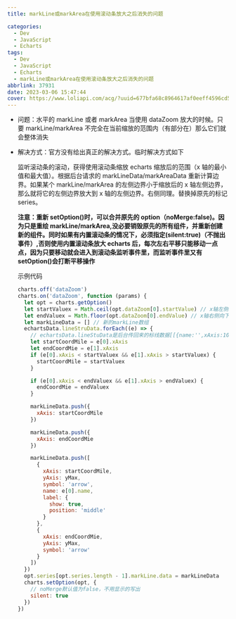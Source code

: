 ```yaml
---
title: markLine或markArea在使用滚动条放大之后消失的问题

categories:
  - Dev
  - JavaScript
  - Echarts
tags:
  - Dev
  - JavaScript
  - Echarts
  - markLine或markArea在使用滚动条放大之后消失的问题
abbrlink: 37931
date: 2023-03-06 15:47:44
cover: https://www.loliapi.com/acg/?uuid=677bfa68c8964617af0eeff4596cd54f
---
```


- 问题：水平的 markLine 或者 markArea 当使用 dataZoom 放大的时候。只要 markLine/markArea 不完全在当前缩放的范围内（有部分在）那么它们就会整体消失
- 解决方式：官方没有给出真正的解决方式。临时解决方式如下

  监听滚动条的滚动，获得使用滚动条缩放 echarts 缩放后的范围（x 轴的最小值和最大值）。根据后台请求的 markLineData/markAreaData 重新计算边界。如果某个 markLine/markArea 的左侧边界小于缩放后的 x 轴左侧边界，那么就将它的左侧边界放大到 x 轴的左侧边界。右侧同理。替换掉原先的标记 series。

  **注意：重新 setOption()时，可以合并原先的 option（noMerge:false)。因为只是重绘 markLine/markArea,没必要销毁原先的所有组件，并重新创建新的组件。同时如果有内置滚动条的情况下，必须指定(silent:true)（不抛出事件）,否则使用内置滚动条放大 echarts 后，每次左右平移只能移动一点点，因为只要移动就会进入到滚动条监听事件里，而监听事件里又有 setOption()会打断平移操作**

  示例代码

  ```js
  charts.off('dataZoom')
  charts.on('dataZoom', function (params) {
    let opt = charts.getOption()
    let startValuex = Math.ceil(opt.dataZoom[0].startValue) // x轴左侧向上取整
    let endValuex = Math.floor(opt.dataZoom[0].endValue) // x轴右侧向下取整
    let markLineData = [] // 新的markLine数组
    echartsData.lineStruData.forEach((e) => {
      // echartsData.lineStuData是后台传回来的标线数据[[{name:'',xAxis:100},{xAxis:200}].]
      let startCoordMile = e[0].xAxis
      let endCoordMie = e[1].xAxis
      if (e[0].xAxis < startValuex && e[1].xAxis > startValuex) {
        startCoordMile = startValuex
      }

      if (e[0].xAxis < endValuex && e[1].xAxis > endValuex) {
        endCoordMie = endValuex
      }

      markLineData.push({
        xAxis: startCoordMile
      })

      markLineData.push({
        xAxis: endCoordMie
      })

      markLineData.push([
        {
          xAxis: startCoordMile,
          yAxis: yMax,
          symbol: 'arrow',
          name: e[0].name,
          label: {
            show: true,
            position: 'middle'
          }
        },
        {
          xAxis: endCoordMie,
          yAxis: yMax,
          symbol: 'arrow'
        }
      ])
    })
    opt.series[opt.series.length - 1].markLine.data = markLineData
    charts.setOption(opt, {
      // noMerge默认值为false，不用显示的写出
      silent: true
    })
  })
  ```